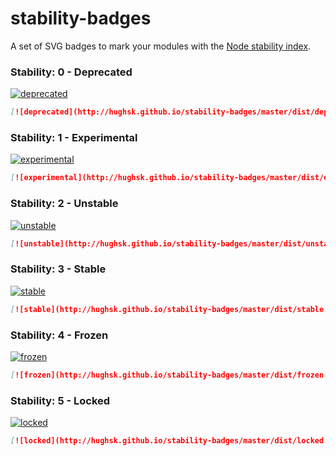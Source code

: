 # stability-badges #

A set of SVG badges to mark your modules with the
[Node stability index](http://nodejs.org/api/documentation.html#documentation_stability_index).

### Stability: 0 - Deprecated ###

[![deprecated](http://hughsk.github.io/stability-badges/master/dist/deprecated.svg)](http://github.com/hughsk/stability-badges)

``` markdown
[![deprecated](http://hughsk.github.io/stability-badges/master/dist/deprecated.svg)](http://github.com/hughsk/stability-badges)
```

### Stability: 1 - Experimental ###

[![experimental](http://hughsk.github.io/stability-badges/master/dist/experimental.svg)](http://github.com/hughsk/stability-badges)

``` markdown
[![experimental](http://hughsk.github.io/stability-badges/master/dist/experimental.svg)](http://github.com/hughsk/stability-badges)
```

### Stability: 2 - Unstable ###

[![unstable](http://hughsk.github.io/stability-badges/master/dist/unstable.svg)](http://github.com/hughsk/stability-badges)

``` markdown
[![unstable](http://hughsk.github.io/stability-badges/master/dist/unstable.svg)](http://github.com/hughsk/stability-badges)
```

### Stability: 3 - Stable ###

[![stable](http://hughsk.github.io/stability-badges/master/dist/stable.svg)](http://github.com/hughsk/stability-badges)

``` markdown
[![stable](http://hughsk.github.io/stability-badges/master/dist/stable.svg)](http://github.com/hughsk/stability-badges)
```

### Stability: 4 - Frozen ###

[![frozen](http://hughsk.github.io/stability-badges/master/dist/frozen.svg)](http://github.com/hughsk/stability-badges)

``` markdown
[![frozen](http://hughsk.github.io/stability-badges/master/dist/frozen.svg)](http://github.com/hughsk/stability-badges)
```

### Stability: 5 - Locked ###

[![locked](http://hughsk.github.io/stability-badges/master/dist/locked.svg)](http://github.com/hughsk/stability-badges)

``` markdown
[![locked](http://hughsk.github.io/stability-badges/master/dist/locked.svg)](http://github.com/hughsk/stability-badges)
```
